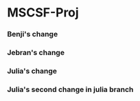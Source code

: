 # MSCSF-Proj

### Benji's change

### Jebran's change

### Julia's change

### Julia's second change in julia branch
